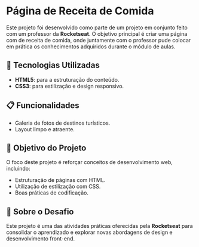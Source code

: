 # Página de Receita de Comida  

Este projeto foi desenvolvido como parte de um projeto em conjunto feito com um professor da **Rocketseat**. O objetivo principal é criar uma página com de receita de comida, onde juntamente com o professor pude colocar em prática os conhecimentos adquiridos durante o módulo de aulas.  

## 🚀 Tecnologias Utilizadas  
- **HTML5**: para a estruturação do conteúdo.  
- **CSS3**: para estilização e design responsivo.  

## 📋 Funcionalidades  
- Galeria de fotos de destinos turísticos.  
- Layout limpo e atraente.  

## 🎯 Objetivo do Projeto  
O foco deste projeto é reforçar conceitos de desenvolvimento web, incluindo:  
- Estruturação de páginas com HTML.  
- Utilização de estilização com CSS.  
- Boas práticas de codificação.  

## 📝 Sobre o Desafio  
Este projeto é uma das atividades práticas oferecidas pela **Rocketseat** para consolidar o aprendizado e explorar novas abordagens de design e desenvolvimento front-end.  



